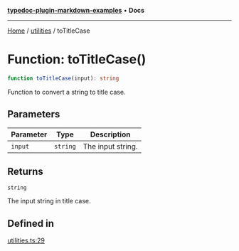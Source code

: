 [**typedoc-plugin-markdown-examples**](../../README.md) • **Docs**

***

[Home](../../README.md) / [utilities](../README.md) / toTitleCase

# Function: toTitleCase()

```ts
function toTitleCase(input): string
```

Function to convert a string to title case.

## Parameters

| Parameter | Type | Description |
| ------ | ------ | ------ |
| `input` | `string` | The input string. |

## Returns

`string`

The input string in title case.

## Defined in

[utilities.ts:29](https://github.com/typedoc2md/typedoc-plugin-markdown-examples/blob/main/dummy-api/src/utilities.ts#L29)
